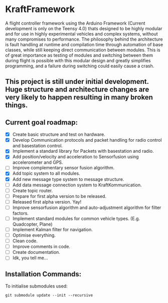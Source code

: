 # KraftFramework
A flight controller framework using the Arduino Framework (Current development is only on the Teensy 4.0) thats designed to be highly modular and for use in highly experimental vehicles and complex systems, without many compromises to performance.
The philosophy behind the architecture is fault handling at runtime and compilation time through automation of base classes, while still keeping direct communication between modules.
This is of great importance as testing of modules and switching between them during flight is possible with this modular design and greatly simplifies programming, and a failure during switching could easily cause a crash. 
## **This project is still under initial development. Huge structure and architecture changes are very likely to happen resulting in many broken things.**
## Current goal roadmap:
- [x] Create basic structure and test on hardware.
- [x] Develop Communication protocols and packet handling for radio control and basestation control.
- [x] Implement a standard library for Packets with basestation and radio.
- [x] Add position/velocity and acceleration to Sensorfusion using accelerometer and GPS.
- [ ] Improve complementary sensor fusion algorithm.
- [x] Add topic system to all modules.
- [x] Add new message type system to message structure.
- [ ] Add data message connection system to KraftKommunication. 
- [ ] Create topic router.
- [ ] Prepare for first alpha version to be released.
- [ ] Released first alpha version. Yay!
- [ ] Improve sensorfusion algorithm and auto-adjustment algorithm for filter factors.
- [ ] Implement standard modules for common vehicle types. (E.g. Quadcopter, Plane)
- [ ] Implement Kalman filter for navigation.
- [ ] Optimise everything.
- [ ] Clean code.
- [ ] Improve comments in code.
- [ ] Create documentation.
- [ ] Idk, you tell me...
## Installation Commands:
To initialise submodules used: 
```
git submodule update --init --recursive
```

